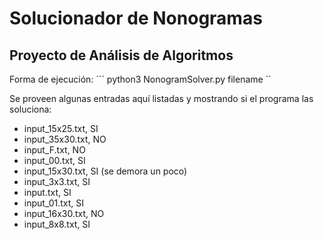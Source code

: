 # Solucionador de Nonogramas
## Proyecto de Análisis de Algoritmos

Forma de ejecución:
``` python3 NonogramSolver.py filename ``

Se proveen algunas entradas aquí listadas y mostrando si el programa las soluciona:
- input_15x25.txt, SI
- input_35x30.txt, NO
- input_F.txt, NO
- input_00.txt, SI
- input_15x30.txt, SI (se demora un poco)
- input_3x3.txt, SI
- input.txt, SI
- input_01.txt, SI
- input_16x30.txt, NO
- input_8x8.txt, SI
